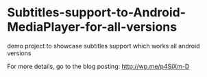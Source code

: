 Subtitles-support-to-Android-MediaPlayer-for-all-versions
=========================================================

demo project to showcase subtitles support which works all android versions

For more details, go to the blog posting: http://wp.me/p4SjXm-D
